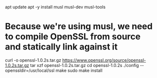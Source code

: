 apt update
apt -y install musl musl-dev musl-tools

# Because we're using musl, we need to compile OpenSSL from source and statically link against it
curl -o openssl-1.0.2s.tar.gz https://www.openssl.org/source/openssl-1.0.2s.tar.gz
tar xzf openssl-1.0.2s.tar.gz
cd openssl-1.0.2s
./config --openssldir=/usr/local/ssl
make
sudo make install
